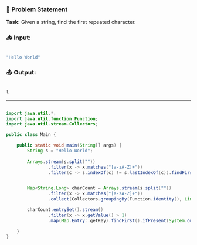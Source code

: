 ### 🧩 Problem Statement

**Task:**
Given a string, find the first repeated character.


### 📥 Input:

```java

"Hello World"

```

### 📤 Output:

```java

l

```

---


``` java

import java.util.*;
import java.util.function.Function;
import java.util.stream.Collectors;

public class Main {

    public static void main(String[] args) {
        String s = "Hello World";
        
        Arrays.stream(s.split(""))
                .filter(x -> x.matches("[a-zA-Z]+"))
                .filter(c -> s.indexOf(c) != s.lastIndexOf(c)).findFirst().ifPresent(System.out::println);


        Map<String,Long> charCount = Arrays.stream(s.split(""))
                .filter(x -> x.matches("[a-zA-Z]+"))
                .collect(Collectors.groupingBy(Function.identity(), LinkedHashMap::new,Collectors.counting()));

        charCount.entrySet().stream()
                .filter(x -> x.getValue() > 1)
                .map(Map.Entry::getKey).findFirst().ifPresent(System.out::println);

    }
}


```
